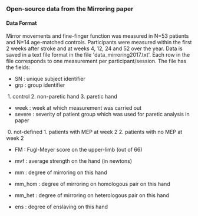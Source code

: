 ### Open-source data from the Mirroring paper 

#### Data Format

Mirror movements and fine-finger function was measured in N=53 patients and N=14 age-matched controls. Participants were measured within the first 2 weeks after stroke and at weeks 4, 12, 24 and 52 over the year. Data is saved in a text file format in the file 'data_mirroring2017.txt'. Each row in the file corresponds to one measurement per participant/session. The file has the fields:

- SN          : unique subject identifier
- grp         : group identifier 

​                          1. control
                          2. non-paretic hand
                          3. paretic hand

- week        : week at which measurement was carried out
- severe      : severity of patient group which was used for paretic analysis in paper

​                          0. not-defined
                          1. patients with MEP at week 2
                          2. patients with no MEP at week 2

- FM          : Fugl-Meyer score on the upper-limb (out of 66)
- mvf         : average strength on the hand (in newtons)
- mm          : degree of mirroring on this hand
- mm_hom      : degree of mirroring on homologous pair on this hand
- mm_het      : degree of mirroring on heterologous pair on this hand


- ens         : degree of enslaving on this hand